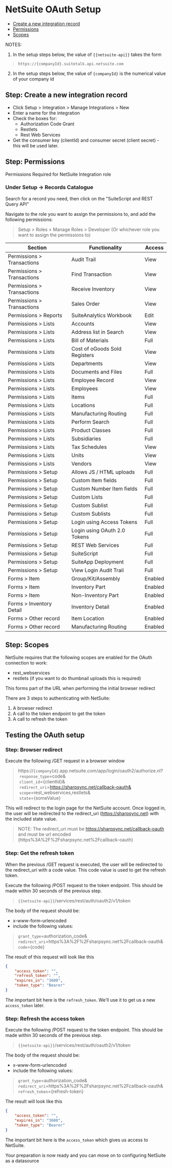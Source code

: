 # NetSuite OAuth Setup

 * [Create a new integration record](#create-a-new-integration-record)
 * [Permissions](#permissions)
 * [Scopes](#scopes)

NOTES: 

1. In the setup steps below, the value of `{{netsuite-api}}` takes the form

> `https://{companyId}.suitetalk.api.netsuite.com`

2. In the setup steps below, the value of `{companyId}` is the numerical value of your company id

## Step: Create a new integration record

* Click Setup > Integration > Manage Integrations > New
* Enter a name for the integration
* Check the boxes for:
  * Authorization Code Grant
  * Restlets
  * Rest Web Services
* Get the consumer key (clientId) and consumer secret (client secret) - this will be used later.

## Step: Permissions

   Permissions Required for NetSuite Integration role

 ### Under Setup -> Records Catalogue 
 Search for a record you need, then click on the "SuiteScript and REST Query API"

 Navigate to the role you want to assign the permissions to, and add the following permissions:
  
 > Setup > Roles > Manage Roles > Developer
(Or whichever role you want to assign the permissions to)
 

| Section                    | Functionality                  | Access |
|----------------------------|--------------------------------|--------|
| Permissions > Transactions | Audit Trail                    | View   |
| Permissions > Transactions | Find Transaction               | View   |
| Permissions > Transactions | Receive Inventory              | View   |
| Permissions > Transactions | Sales Order                    | View   |
| Permissions > Reports      | SuiteAnalytics Workbook        | Edit   |
| Permissions > Lists        | Accounts                       | View   |
| Permissions > Lists        | Address list in Search         | View   |
| Permissions > Lists        | Bill of Materials              | Full   |
| Permissions > Lists        | Cost of oGoods Sold Registers  | View   |
| Permissions > Lists        | Departments                    | View   |
| Permissions > Lists        | Documents and Files            | Full   |
| Permissions > Lists        | Employee Record                | View   |
| Permissions > Lists        | Employees                      | View   |
| Permissions > Lists        | Items                          | Full   |
| Permissions > Lists        | Locations                      | Full   |
| Permissions > Lists        | Manufacturing Routing          | Full   |
| Permissions > Lists        | Perform Search                 | Full   |
| Permissions > Lists        | Product Classes                | Full   |
| Permissions > Lists        | Subsidiaries                   | Full   |
| Permissions > Lists        | Tax Schedules                  | View   |
| Permissions > Lists        | Units                          | View   |
| Permissions > Lists        | Vendors                        | View   |
| Permissions > Setup        | Allows JS / HTML uploads       | Full   |
| Permissions > Setup        | Custom Item fields             | Full   |
| Permissions > Setup        | Custom Number Item fields      | Full   |
| Permissions > Setup        | Custom Lists                   | Full   |
| Permissions > Setup        | Custom Sublist                 | Full   |
| Permissions > Setup        | Custom Sublists                | Full   |
| Permissions > Setup        | Login using Access Tokens      | Full   |
| Permissions > Setup        | Login using OAuth 2.0 Tokens   | Full   |
| Permissions > Setup        | REST Web Services              | Full   |
| Permissions > Setup        | SuiteScript                    | Full   |
| Permissions > Setup        | SuiteApp Deployment            | Full   |
| Permissions > Setup        | View Login Audit Trail         | Full   |
| Forms > Item               | Group/Kit/Assembly             | Enabled|
| Forms > Item               | Inventory Part                 | Enabled|
| Forms > Item               | Non-Inventory Part             | Enabled|
| Forms > Inventory Detail   | Inventory Detail               | Enabled|
| Forms > Other record       | Item Location                  | Enabled|
| Forms > Other record       | Manufacturing Routing          | Enabled|
  
## Step: Scopes

NetSuite requires that the following scopes are enabled for the OAuth connection to work:

* rest_webservices
* restlets (if you want to do thumbnail uploads this is required)

This forms part of the URL when performing the initial browser redirect

There are 3 steps to authenticating with NetSuite:
<ol>
  <li> A browser redirect
  <li> A call to the token endpoint to get the token
  <li> A call to refresh the token
</ol>

## Testing the OAuth setup
### Step: Browser redirect
Execute the following /GET request in a browser window

>https://`{companyId}`.app.netsuite.com/app/login/oauth2/authorize.nl?  
&nbsp;`response_type`=code&  
&nbsp;`client_id`={clientId}&  
&nbsp;`redirect_uri`=https://sharpsync.net/callback-oauth&  
&nbsp;`scope`=rest_webservices,restlets&  
&nbsp;`state`={someValue}

This will redirect to the login page for the NetSuite account. Once logged in, the user will be redirected to the redirect_uri (https://sharpsync.net) with the included state value.

>NOTE: The redirect_uri must be https://sharpsync.net/callback-oauth and must be url encoded (https%3A%2F%2Fsharpsync.net%2Fcallback-oauth)


### Step: Get the refresh token
When the previous /GET request is executed, the user will be redirected to the redirect_uri with a code value. This code value is used to get the refresh token.

Execute the following /POST request to the token endpoint. This should be made within 30 seconds of the previous step.

>`{{netsuite-api}}`/services/rest/auth/oauth2/v1/token

The body of the request should be:
* x-www-form-urlencoded
* include the following values:
  
>`grant_type`=authorization_code&  
`redirect_uri`=https%3A%2F%2Fsharpsync.net%2Fcallback-oauth&  
`code`={code}

The result of this request will look like this 

```json
{
    "access_token": "",
    "refresh_token": "",
    "expires_in": "3600",
    "token_type": "Bearer"
}
```

The important bit here is the `refresh_token`. We'll use it to get us a new `access_token` later.

### Step: Refresh the access token
Execute the following /POST request to the token endpoint. This should be made within 30 seconds of the previous step.

>`{{netsuite-api}}`/services/rest/auth/oauth2/v1/token

The body of the request should be:
* x-www-form-urlencoded
* include the following values:
  
>`grant_type`=authorization_code&  
`redirect_uri`=https%3A%2F%2Fsharpsync.net%2Fcallback-oauth&  
`refresh_token`={refresh-token}

The result will look like this

```json
{
    "access_token": "",
    "expires_in": "3600",
    "token_type": "Bearer"
}
```

The important bit here is the `access_token` which gives us access to NetSuite.

Your preparation is now ready and you can move on to configuring NetSuite as a datasource

